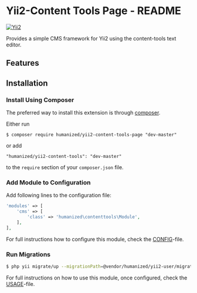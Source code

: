 # Yii2-Content Tools Page - README
[![Yii2](https://img.shields.io/badge/Powered_by-Yii_Framework-green.svg?style=flat)](http://www.yiiframework.com/)

Provides a simple CMS framework for Yii2 using the content-tools text editor.

## Features

## Installation

### Install Using Composer

The preferred way to install this extension is through [composer](http://getcomposer.org/download/).

Either run

```
$ composer require humanized/yii2-content-tools-page "dev-master"
```

or add

```
"humanized/yii2-content-tools": "dev-master"
```

to the ```require``` section of your `composer.json` file.


### Add Module to Configuration

Add following lines to the configuration file:

```php
'modules' => [
    'cms' => [
        'class' => 'humanized\contenttools\Module',
    ],
],
```

For full instructions how to configure this module, check the [CONFIG](CONFIG.md)-file.

### Run Migrations 

```bash
$ php yii migrate/up --migrationPath=@vendor/humanized/yii2-user/migrations
```

For full instructions on how to use this module, once configured, check the [USAGE](USAGE.md)-file.
